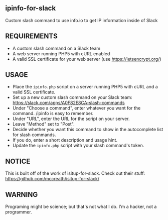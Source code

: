 ## ipinfo-for-slack

Custom slash command to use info.io to get IP information inside of Slack

## REQUIREMENTS

* A custom slash command on a Slack team
* A web server running PHP5 with cURL enabled
* A valid SSL certificate for your web server (use https://letsencrypt.org/)

## USAGE

* Place the `ipinfo.php` script on a server running PHP5 with cURL and a valid SSL certificate.
* Set up a new custom slash command on your Slack team: https://slack.com/apps/A0F82E8CA-slash-commands
* Under "Choose a command", enter whatever you want for the command. /ipinfo is easy to remember.
* Under "URL", enter the URL for the script on your server.
* Leave "Method" set to "Post".
* Decide whether you want this command to show in the autocomplete list for slash commands.
* If you do, enter a short description and usage hint.
* Update the `ipinfo.php` script with your slash command's token.

## NOTICE

This is built off of the work of isitup-for-slack. Check out their stuff:
https://github.com/mccreath/isitup-for-slack/

## WARNING

Programing might be science; but that's not what I do. I'm a hacker, not a programmer.

